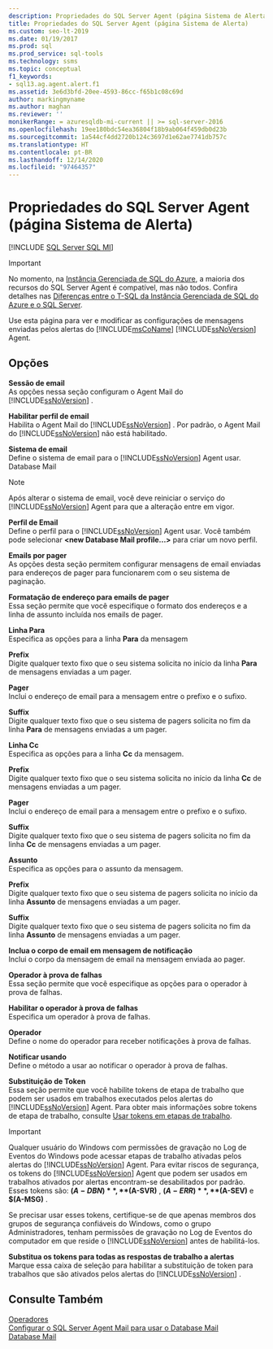 ```yaml
---
description: Propriedades do SQL Server Agent (página Sistema de Alerta)
title: Propriedades do SQL Server Agent (página Sistema de Alerta)
ms.custom: seo-lt-2019
ms.date: 01/19/2017
ms.prod: sql
ms.prod_service: sql-tools
ms.technology: ssms
ms.topic: conceptual
f1_keywords:
- sql13.ag.agent.alert.f1
ms.assetid: 3e6d3bfd-20ee-4593-86cc-f65b1c08c69d
author: markingmyname
ms.author: maghan
ms.reviewer: ''
monikerRange: = azuresqldb-mi-current || >= sql-server-2016
ms.openlocfilehash: 19ee180bdc54ea36804f18b9ab064f459db0d23b
ms.sourcegitcommit: 1a544cf4dd2720b124c3697d1e62ae7741db757c
ms.translationtype: HT
ms.contentlocale: pt-BR
ms.lasthandoff: 12/14/2020
ms.locfileid: "97464357"
---
```

# <a name="sql-server-agent-properties-alert-system-page"></a>Propriedades do SQL Server Agent (página Sistema de Alerta)
[!INCLUDE [SQL Server SQL MI](../../includes/applies-to-version/sql-asdbmi.md)]

> [!IMPORTANT]  
> No momento, na [Instância Gerenciada de SQL do Azure](/azure/sql-database/sql-database-managed-instance), a maioria dos recursos do SQL Server Agent é compatível, mas não todos. Confira detalhes nas [Diferenças entre o T-SQL da Instância Gerenciada de SQL do Azure e o SQL Server](/azure/sql-database/sql-database-managed-instance-transact-sql-information#sql-server-agent).

Use esta página para ver e modificar as configurações de mensagens enviadas pelos alertas do [!INCLUDE[msCoName](../../includes/msconame_md.md)] [!INCLUDE[ssNoVersion](../../includes/ssnoversion-md.md)] Agent.  
  
## <a name="options"></a>Opções  
**Sessão de email**  
As opções nessa seção configuram o Agent Mail do [!INCLUDE[ssNoVersion](../../includes/ssnoversion-md.md)] .  
  
**Habilitar perfil de email**  
Habilita o Agent Mail do [!INCLUDE[ssNoVersion](../../includes/ssnoversion-md.md)] . Por padrão, o Agent Mail do [!INCLUDE[ssNoVersion](../../includes/ssnoversion-md.md)] não está habilitado.  
  
**Sistema de email**  
Define o sistema de email para o [!INCLUDE[ssNoVersion](../../includes/ssnoversion-md.md)] Agent usar. Database Mail  
  
> [!NOTE]  
> Após alterar o sistema de email, você deve reiniciar o serviço do [!INCLUDE[ssNoVersion](../../includes/ssnoversion-md.md)] Agent para que a alteração entre em vigor.  
  
**Perfil de Email**  
Define o perfil para o [!INCLUDE[ssNoVersion](../../includes/ssnoversion-md.md)] Agent usar. Você também pode selecionar **\<new Database Mail profile...>** para criar um novo perfil.  
  
**Emails por pager**  
As opções desta seção permitem configurar mensagens de email enviadas para endereços de pager para funcionarem com o seu sistema de paginação.  
  
**Formatação de endereço para emails de pager**  
Essa seção permite que você especifique o formato dos endereços e a linha de assunto incluída nos emails de pager.  
  
**Linha Para**  
Especifica as opções para a linha **Para** da mensagem  
  
**Prefix**  
Digite qualquer texto fixo que o seu sistema solicita no início da linha **Para** de mensagens enviadas a um pager.  
  
**Pager**  
Inclui o endereço de email para a mensagem entre o prefixo e o sufixo.  
  
**Suffix**  
Digite qualquer texto fixo que o seu sistema de pagers solicita no fim da linha **Para** de mensagens enviadas a um pager.  
  
**Linha Cc**  
Especifica as opções para a linha **Cc** da mensagem.  
  
**Prefix**  
Digite qualquer texto fixo que o seu sistema solicita no início da linha **Cc** de mensagens enviadas a um pager.  
  
**Pager**  
Inclui o endereço de email para a mensagem entre o prefixo e o sufixo.  
  
**Suffix**  
Digite qualquer texto fixo que o seu sistema de pagers solicita no fim da linha **Cc** de mensagens enviadas a um pager.  
  
**Assunto**  
Especifica as opções para o assunto da mensagem.  
  
**Prefix**  
Digite qualquer texto fixo que o seu sistema de pagers solicita no início da linha **Assunto** de mensagens enviadas a um pager.  
  
**Suffix**  
Digite qualquer texto fixo que o seu sistema de pagers solicita no fim da linha **Assunto** de mensagens enviadas a um pager.  
  
**Inclua o corpo de email em mensagem de notificação**  
Inclui o corpo da mensagem de email na mensagem enviada ao pager.  
  
**Operador à prova de falhas**  
Essa seção permite que você especifique as opções para o operador à prova de falhas.  
  
**Habilitar o operador à prova de falhas**  
Especifica um operador à prova de falhas.  
  
**Operador**  
Define o nome do operador para receber notificações à prova de falhas.  
  
**Notificar usando**  
Define o método a usar ao notificar o operador à prova de falhas.  
  
**Substituição de Token**  
Essa seção permite que você habilite tokens de etapa de trabalho que podem ser usados em trabalhos executados pelos alertas do [!INCLUDE[ssNoVersion](../../includes/ssnoversion-md.md)] Agent. Para obter mais informações sobre tokens de etapa de trabalho, consulte [Usar tokens em etapas de trabalho](../../ssms/agent/use-tokens-in-job-steps.md).  
  
> [!IMPORTANT]  
> Qualquer usuário do Windows com permissões de gravação no Log de Eventos do Windows pode acessar etapas de trabalho ativadas pelos alertas do [!INCLUDE[ssNoVersion](../../includes/ssnoversion-md.md)] Agent. Para evitar riscos de segurança, os tokens do [!INCLUDE[ssNoVersion](../../includes/ssnoversion-md.md)] Agent que podem ser usados em trabalhos ativados por alertas encontram-se desabilitados por padrão. Esses tokens são: **$(A-DBN)** , **$(A-SVR)** , **$(A-ERR)** , **$(A-SEV)** e **$(A-MSG)** .  
>   
> Se precisar usar esses tokens, certifique-se de que apenas membros dos grupos de segurança confiáveis do Windows, como o grupo Administradores, tenham permissões de gravação no Log de Eventos do computador em que reside o [!INCLUDE[ssNoVersion](../../includes/ssnoversion-md.md)] antes de habilitá-los.  
  
**Substitua os tokens para todas as respostas de trabalho a alertas**  
Marque essa caixa de seleção para habilitar a substituição de token para trabalhos que são ativados pelos alertas do [!INCLUDE[ssNoVersion](../../includes/ssnoversion-md.md)] .  
  
## <a name="see-also"></a>Consulte Também  
[Operadores](../../ssms/agent/operators.md)  
[Configurar o SQL Server Agent Mail para usar o Database Mail](../../relational-databases/database-mail/configure-sql-server-agent-mail-to-use-database-mail.md)  
[Database Mail](../../relational-databases/database-mail/database-mail.md)  
